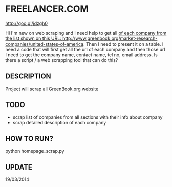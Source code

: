 FREELANCER.COM
==============
http://goo.gl/jdzgh0

Hi I'm new on web scraping and I need help to get all <code><a href></code> of each company
from the list shown on this URL: 
http://www.greenbook.org/market-research-companies/united-states-of-america. 
Then I need to present it on a table. I need a code that will first get all 
the url of each company and then those url I need to get the company name, 
contact name, tel no, email address. Is there a script / a web scrapping tool
that can do this?


DESCRIPTION
-----------
   Project will scrap all GreenBook.org website

TODO
----
  * scrap list of companies from all sections with their info about company
  * scrap detailed description of each company

HOW TO RUN?
----------
  python homepage_scrap.py

UPDATE
------
  19/03/2014
